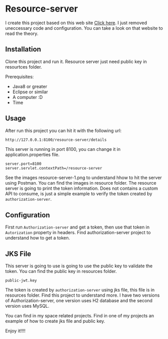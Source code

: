 # Resource-server

I create this project based on this web site [Click here](https://blog.marcosbarbero.com/centralized-authorization-jwt-spring-boot2/).
I just removed uneccessary code and configuration. You can take a look on that website to read the theory.

## Installation

Clone this project and run it. Resource server just need public key in resourtces folder. 

Prerequisites:

- Java8 or greater
- Eclipse or similar
- A computer :D
- Time

## Usage

After run this project you can hit it with the following url: 

```bash
http://127.0.0.1:8100/resource-server/details
```
This server is running in port 8100, you can change it in application.properties file.
```
server.port=8100
server.servlet.contextPath=/resource-server
```

See the images resource-server-1.png to understand hhow to hit the server using Postman. You can find the images in resource folder. The resource server is going to print the token information.
Does not contains a custom API to consume, is just a simple example to verify the token created by `authorization-server`.

## Configuration

First run `Authorization-server` and get a token, then use that token in `Autorization` property in headers. Find authorization-server project to understand how to get a token.

## JKS File

This server is going to use is going to use the public key to validate the token. You can find the public key in resources folder. 
```
public-jwt.key
```
The token is created by `authorization-server` using jks file, this file is in resources folder. Find this project to understand more. I have two versions of Authorization-server, one version uses H2 database and the second version uses MySQL.

You can find in my space related projects. Find in one of my projects an example of how to create jks file and public key.

Enjoy it!!!!
